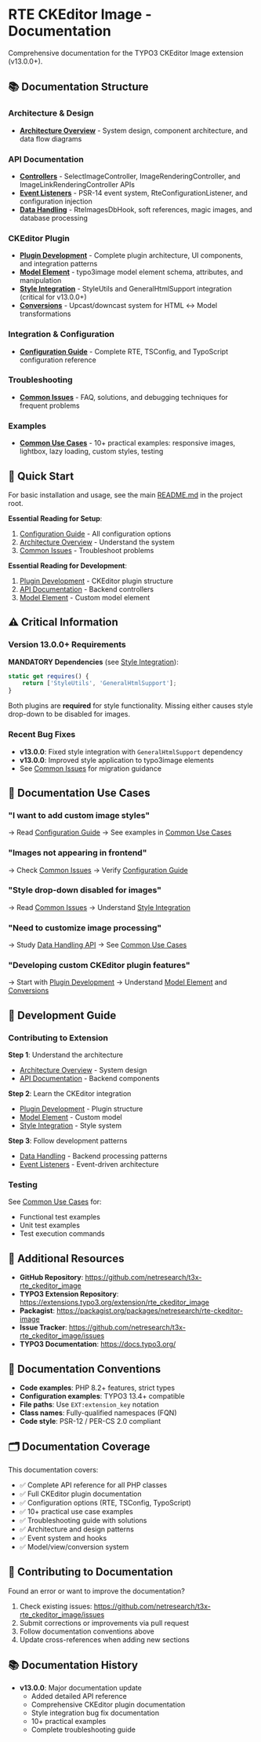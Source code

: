 # RTE CKEditor Image - Documentation

Comprehensive documentation for the TYPO3 CKEditor Image extension (v13.0.0+).

## 📚 Documentation Structure

### Architecture & Design
- **[Architecture Overview](Architecture/Overview.md)** - System design, component architecture, and data flow diagrams

### API Documentation
- **[Controllers](API/Controllers.md)** - SelectImageController, ImageRenderingController, and ImageLinkRenderingController APIs
- **[Event Listeners](API/EventListeners.md)** - PSR-14 event system, RteConfigurationListener, and configuration injection
- **[Data Handling](API/DataHandling.md)** - RteImagesDbHook, soft references, magic images, and database processing

### CKEditor Plugin
- **[Plugin Development](CKEditor/Plugin-Development.md)** - Complete plugin architecture, UI components, and integration patterns
- **[Model Element](CKEditor/Model-Element.md)** - typo3image model element schema, attributes, and manipulation
- **[Style Integration](CKEditor/Style-Integration.md)** - StyleUtils and GeneralHtmlSupport integration (critical for v13.0.0+)
- **[Conversions](CKEditor/Conversions.md)** - Upcast/downcast system for HTML ↔ Model transformations

### Integration & Configuration
- **[Configuration Guide](Integration/Configuration.md)** - Complete RTE, TSConfig, and TypoScript configuration reference

### Troubleshooting
- **[Common Issues](Troubleshooting/Common-Issues.md)** - FAQ, solutions, and debugging techniques for frequent problems

### Examples
- **[Common Use Cases](Examples/Common-Use-Cases.md)** - 10+ practical examples: responsive images, lightbox, lazy loading, custom styles, testing

## 🚀 Quick Start

For basic installation and usage, see the main [README.md](../README.md) in the project root.

**Essential Reading for Setup**:
1. [Configuration Guide](Integration/Configuration.md) - All configuration options
2. [Architecture Overview](Architecture/Overview.md) - Understand the system
3. [Common Issues](Troubleshooting/Common-Issues.md) - Troubleshoot problems

**Essential Reading for Development**:
1. [Plugin Development](CKEditor/Plugin-Development.md) - CKEditor plugin structure
2. [API Documentation](API/Controllers.md) - Backend controllers
3. [Model Element](CKEditor/Model-Element.md) - Custom model element

## ⚠️ Critical Information

### Version 13.0.0+ Requirements

**MANDATORY Dependencies** (see [Style Integration](CKEditor/Style-Integration.md)):
```javascript
static get requires() {
    return ['StyleUtils', 'GeneralHtmlSupport'];
}
```

Both plugins are **required** for style functionality. Missing either causes style drop-down to be disabled for images.

### Recent Bug Fixes

- **v13.0.0**: Fixed style integration with `GeneralHtmlSupport` dependency
- **v13.0.0**: Improved style application to typo3image elements
- See [Common Issues](Troubleshooting/Common-Issues.md) for migration guidance

## 🎯 Documentation Use Cases

### "I want to add custom image styles"
→ Read [Configuration Guide](Integration/Configuration.md#custom-image-styles)
→ See examples in [Common Use Cases](Examples/Common-Use-Cases.md#custom-image-styles)

### "Images not appearing in frontend"
→ Check [Common Issues](Troubleshooting/Common-Issues.md#frontend-rendering-issues)
→ Verify [Configuration Guide](Integration/Configuration.md#frontend-rendering-setup)

### "Style drop-down disabled for images"
→ Read [Common Issues](Troubleshooting/Common-Issues.md#style-drop-down-not-working)
→ Understand [Style Integration](CKEditor/Style-Integration.md#the-style-system-problem)

### "Need to customize image processing"
→ Study [Data Handling API](API/DataHandling.md#image-processing-methods)
→ See [Common Use Cases](Examples/Common-Use-Cases.md#custom-backend-processing)

### "Developing custom CKEditor plugin features"
→ Start with [Plugin Development](CKEditor/Plugin-Development.md)
→ Understand [Model Element](CKEditor/Model-Element.md) and [Conversions](CKEditor/Conversions.md)

## 🔧 Development Guide

### Contributing to Extension

**Step 1**: Understand the architecture
- [Architecture Overview](Architecture/Overview.md) - System design
- [API Documentation](API/Controllers.md) - Backend components

**Step 2**: Learn the CKEditor integration
- [Plugin Development](CKEditor/Plugin-Development.md) - Plugin structure
- [Model Element](CKEditor/Model-Element.md) - Custom model
- [Style Integration](CKEditor/Style-Integration.md) - Style system

**Step 3**: Follow development patterns
- [Data Handling](API/DataHandling.md) - Backend processing patterns
- [Event Listeners](API/EventListeners.md) - Event-driven architecture

### Testing

See [Common Use Cases](Examples/Common-Use-Cases.md#testing-examples) for:
- Functional test examples
- Unit test examples
- Test execution commands

## 📖 Additional Resources

- **GitHub Repository**: https://github.com/netresearch/t3x-rte_ckeditor_image
- **TYPO3 Extension Repository**: https://extensions.typo3.org/extension/rte_ckeditor_image
- **Packagist**: https://packagist.org/packages/netresearch/rte-ckeditor-image
- **Issue Tracker**: https://github.com/netresearch/t3x-rte_ckeditor_image/issues
- **TYPO3 Documentation**: https://docs.typo3.org/

## 📝 Documentation Conventions

- **Code examples**: PHP 8.2+ features, strict types
- **Configuration examples**: TYPO3 13.4+ compatible
- **File paths**: Use `EXT:extension_key` notation
- **Class names**: Fully-qualified namespaces (FQN)
- **Code style**: PSR-12 / PER-CS 2.0 compliant

## 🗂️ Documentation Coverage

This documentation covers:
- ✅ Complete API reference for all PHP classes
- ✅ Full CKEditor plugin documentation
- ✅ Configuration options (RTE, TSConfig, TypoScript)
- ✅ 10+ practical use case examples
- ✅ Troubleshooting guide with solutions
- ✅ Architecture and design patterns
- ✅ Event system and hooks
- ✅ Model/view/conversion system

## 🤝 Contributing to Documentation

Found an error or want to improve the documentation?

1. Check existing issues: https://github.com/netresearch/t3x-rte_ckeditor_image/issues
2. Submit corrections or improvements via pull request
3. Follow documentation conventions above
4. Update cross-references when adding new sections

## 📚 Documentation History

- **v13.0.0**: Major documentation update
  - Added detailed API reference
  - Comprehensive CKEditor plugin documentation
  - Style integration bug fix documentation
  - 10+ practical examples
  - Complete troubleshooting guide
